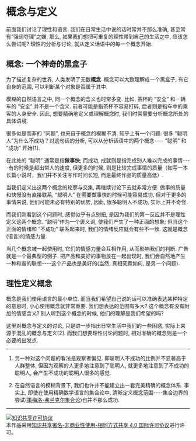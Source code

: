 # 概念与定义

前面我们讨论了理性和语言. 我们在日常生活中说的话时常并不那么准确, 甚至常有”强词夺理”之嫌. 那么, 如果我们想把可重复的理性带到自己的生活之中, 应该怎么尝试呢? 理性的分析与讨论, 就从定义话语中的每一个概念开始.

## 概念: 一个神奇的黑盒子

为了描述复杂的世界, 人类发明了无数**概念**. 概念可以大致理解成一个黑盒子, 有它自身的范围, 可以判断某个对象是否属于其中. 

模糊的自然语言之中, 同一个概念的含义也时常多变. 比如, 茶杯的 ”安全” 和一辆车的 ”安全” 并不是一个含义. 前者可能是指茶杯不容易打碎, 后者则是指车中的乘客的人身安全. 因此, 想要精确地定义或理解概念时, 我们时常需要分析概念所处的具体语境.

很多似是而非的 ”问题”, 也来自于概念的模糊不清. 知乎上有一个问题: 很多 ”聪明人”为什么不成功？对这句话的分析, 可以从分析话语中的两个概念---- ”聪明” 和 ”成功” 开始[1]. 

在此处的 “聪明” 通常是指**做事快**; 而成功, 成就则是指完成别人难以完成的事情----有的时候是超出常人的速度, 但更多的时候, 则是比较完成事情的质量（如写一本长篇小说时，我们并不关注写作时间长短, 而是最终作品的质量高低）.

当我们定义出这两个概念的轮廓与交集, 再继续讨论下去就非常方便. 做事的质量和快慢没有直接联系, “聪明人” 在需要做事快的时候可能容易成功, 但对于更多的事情来说, 他们可能未必有特别的优势, 因此, 很多聪明人不成功, 实际上并不奇怪. 

而我们刚看到这个问题时, 感觉似乎有点别扭, 是因为我们的第一反应并不是理性定义这两个概念. “聪明”作为一个褒义词, 使我们产生了一种正面的想象; 但当这个正面的情绪和 “不成功” 联系起来时, 我们的情绪反应就会有些不一致. 这就是概念(语言)的情感力量. 

当几个概念被一起使用时, 它们的情感力量会互相作用, 从而影响我们的判断. 广告就是一个最典型的例子. 把产品和美好的事物放在一起出现时, 我们会自然地产生一种和谐的联想----这个产品也是美好的(当然, 真相究竟如何, 是另一个问题). 

## 理性定义概念

概念是我们使用语言的最小单位. 而当我们希望自己说的话可以准确表达某种特定的意思时, 小心使用概念就非常重要. 我们想表达的范围有多大? 这个概念有没有附加的情感含义? 别人听到这个概念的时候, 他们的理解是我们希望的吗?

这里对概念与定义的讨论, 只是进一步指出日常生活中我们的一些困惑, 实际上来源于混乱的概念与定义[2]. 而我们想要理性讨论问题时, 相对准确的概念则是一个必要的出发点.


----

1. 另一种对这个问题的看法是观察者偏见. 即聪明人不成功的比例并不显著高于人群整体, 但因为观察的人更多地注意到了聪明人, 就更多地注意到了不成功的聪明人, 会产生不成功的聪明人很多的感觉.

2. 在自然语言的模糊背景下, 我们也许并不能建立出一套完美精确的概念体系. 事实上, 即使在使用精确数学语言的集合论中, 清晰定义概念范围----集合边界的尝试([策梅洛-弗兰克尔集合论](https://zh.wikipedia.org/wiki/%E7%AD%96%E6%A2%85%E6%B4%9B-%E5%BC%97%E5%85%B0%E5%85%8B%E5%B0%94%E9%9B%86%E5%90%88%E8%AE%BA))也并不那么成功. 


---

<a rel="license" href="http://creativecommons.org/licenses/by-nc-sa/4.0/"><img alt="知识共享许可协议" style="border-width:0" src="https://i.creativecommons.org/l/by-nc-sa/4.0/88x31.png" /></a><br />本<span xmlns:dct="http://purl.org/dc/terms/" href="http://purl.org/dc/dcmitype/Text" rel="dct:type">作品</span>采用<a rel="license" href="http://creativecommons.org/licenses/by-nc-sa/4.0/">知识共享署名-非商业性使用-相同方式共享 4.0 国际许可协议</a>进行许可。